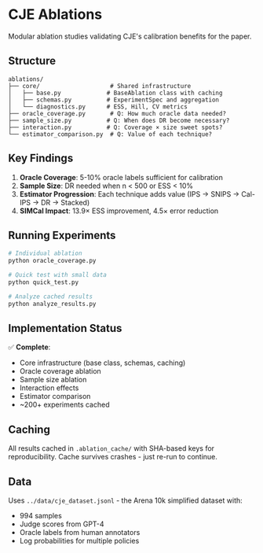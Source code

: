 # CJE Ablations

Modular ablation studies validating CJE's calibration benefits for the paper.

## Structure

```
ablations/
├── core/                    # Shared infrastructure
│   ├── base.py             # BaseAblation class with caching
│   ├── schemas.py          # ExperimentSpec and aggregation
│   └── diagnostics.py      # ESS, Hill, CV metrics
├── oracle_coverage.py       # Q: How much oracle data needed?
├── sample_size.py          # Q: When does DR become necessary?
├── interaction.py          # Q: Coverage × size sweet spots?
└── estimator_comparison.py  # Q: Value of each technique?
```

## Key Findings

1. **Oracle Coverage**: 5-10% oracle labels sufficient for calibration
2. **Sample Size**: DR needed when n < 500 or ESS < 10%
3. **Estimator Progression**: Each technique adds value (IPS → SNIPS → Cal-IPS → DR → Stacked)
4. **SIMCal Impact**: 13.9× ESS improvement, 4.5× error reduction

## Running Experiments

```bash
# Individual ablation
python oracle_coverage.py

# Quick test with small data
python quick_test.py

# Analyze cached results
python analyze_results.py
```

## Implementation Status

✅ **Complete**:
- Core infrastructure (base class, schemas, caching)
- Oracle coverage ablation
- Sample size ablation  
- Interaction effects
- Estimator comparison
- ~200+ experiments cached

## Caching

All results cached in `.ablation_cache/` with SHA-based keys for reproducibility.
Cache survives crashes - just re-run to continue.

## Data

Uses `../data/cje_dataset.jsonl` - the Arena 10k simplified dataset with:
- 994 samples
- Judge scores from GPT-4
- Oracle labels from human annotators
- Log probabilities for multiple policies